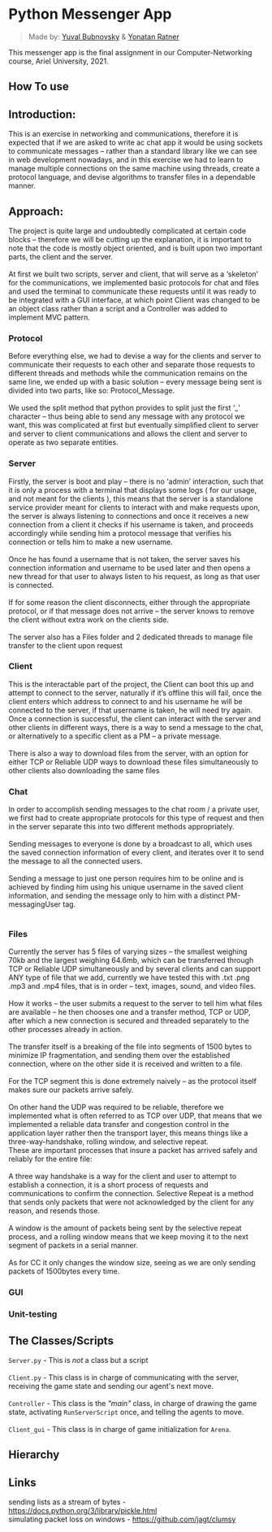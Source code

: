 # Python Messenger App
>Made by: [Yuval Bubnovsky](https://github.com/YuvalBubnovsky) & [Yonatan Ratner](https://github.com/Teklar223)

This messenger app is the final assignment in our Computer-Networking course, Ariel University, 2021.

## How To use

## Introduction:
This is an exercise in networking and communications, therefore it is expected that if we are asked to write ac chat app it would be using sockets to communicate messages – rather than a standard library like we can see in web development nowadays, and in this exercise we had to learn to manage multiple connections on the same machine using threads, create a protocol language, and devise algorithms to transfer files in a dependable manner.

## Approach:
The project is quite large and undoubtedly complicated at certain code blocks – therefore we will be cutting up the explanation, it is important to note that the code is mostly object oriented, and is built upon two important parts, the client and the server.</br></br>
At first we built two scripts, server and client, that will serve as a ‘skeleton’ for the communications, we implemented basic protocols for chat and files and used the terminal to communicate these requests until it was ready to be integrated with a GUI interface, at which point Client was changed to be an object class rather than a script and a Controller was added to implement MVC pattern.

### Protocol 
Before everything else, we had to devise a way for the clients and server to communicate their requests to each other and separate those requests to different threads and methods while the communication remains on the same line, we ended up with a basic solution – every message being sent is divided into two parts, like so: Protocol_Message. </br></br>
We used the split method that python provides to split just the first ‘_’ character – thus being able to send any message with any protocol we want, this was complicated at first but eventually simplified client to server and server to client communications and allows the client and server to operate as two separate entities.

### Server 
Firstly, the server is boot and play – there is no ‘admin’ interaction, such that it is only a process with a terminal that displays some logs ( for our usage, and not meant for the clients ), this means that the server is a standalone service provider meant for clients to interact with and make requests upon, the server is always listening to connections and once it receives a new connection from a client it checks if his username is taken, and proceeds accordingly while sending him a protocol message that verifies his connection or tells him to make a new username. </br></br>
Once he has found a username that is not taken, the server saves his connection information and username to be used later and then opens a new thread for that user to always listen to his request, as long as that user is connected.</br></br>
If for some reason the client disconnects, either through the appropriate protocol, or if that message does not arrive – the server knows to remove the client without extra work on the clients side.</br></br>
The server also has a Files folder and 2 dedicated threads to manage file transfer to the client upon request
 
### Client
This is the interactable part of the project, the Client can boot this up and attempt to connect to the server, naturally if it’s offline this will fail, once the client enters which address to connect to and his username he will be connected to the server, if that username is taken, he will need try again.</br>
Once a connection is successful, the client can interact with the server and other clients in different ways, there is a way to send a message to the chat, or alternatively to a specific client as a PM – a private message. </br></br>
There is also a way to download files from the server, with an option for either TCP or Reliable UDP ways to download these files simultaneously to other clients also downloading the same files

### Chat
In order to accomplish sending messages to the chat room / a private user, we first had to create appropriate protocols for this type of request and then in the server separate this into two different methods appropriately. </br></br>
Sending messages to everyone is done by a broadcast to all, which uses the saved connection information of every client, and iterates over it to send the message to all the connected users. </br></br>
Sending a message to just one person requires him to be online and is achieved by finding him using his unique username in the saved client information, and sending the message only to him with a distinct PM-messagingUser tag. </br></br>

### Files
Currently the server has 5 files of varying sizes – the smallest weighing 70kb and the largest weighing 64.6mb, which can be transferred through TCP or Reliable UDP simultaneously and by several clients and can support ANY type of file that we add, currently we have tested this with .txt .png .mp3 and .mp4 files, that is in order – text, images, sound, and video files. </br></br>
How it works – the user submits a request to the server to tell him what files are available – he then chooses one and a transfer method, TCP or UDP, after which a new connection is secured and threaded separately to the other processes already in action. </br></br>
The transfer itself is a breaking of the file into segments of 1500 bytes to minimize IP fragmentation, and sending them over the established connection, where on the other side it is received and written to a file. </br></br>
For the TCP segment this is done extremely naively – as the protocol itself makes sure our packets arrive safely. </br></br>
On other hand the UDP was required to be reliable, therefore we implemented what is often referred to as TCP over UDP, that means that we implemented a reliable data transfer and congestion control in the application layer rather then the transport layer, this means things like a three-way-handshake, rolling window, and selective repeat. </br>
These are important processes that insure a packet has arrived safely and reliably for the entire file: </br></br>
A three way handshake is a way for the client and user to attempt to establish a connection, it is a short process of requests and communications to confirm the connection.
Selective Repeat is a method that sends only packets that were not acknowledged by the client for any reason, and resends those. </br></br>
A window is the amount of packets being sent by the selective repeat process, and a rolling window means that we keep moving it to the next segment of packets in a serial manner. </br></br>
As for CC it only changes the window size, seeing as we are only sending packets of 1500bytes every time.

### GUI



### Unit-testing



## The Classes/Scripts
``` Server.py ``` - This is *not* a class but a script </br>
 </br>
``` Client.py ``` - This class is in charge of communicating with the server, receiving the game state and sending our agent's next move.  </br> 
</br>
``` Controller ``` - This class is the *"main"* class, in charge of drawing the game state, activating ``` RunServerScript ``` once, and telling the agents to move.  </br>
 </br>
``` Client_gui ``` - This class is in charge of game initialization for ``` Arena ```.  </br>

## Hierarchy


## Links
sending lists as a stream of bytes - https://docs.python.org/3/library/pickle.html </br>
simulating packet loss on windows - https://github.com/jagt/clumsy
